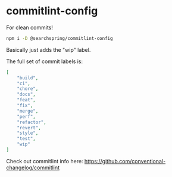# commitlint-config
For clean commits!

```bash
npm i -D @searchspring/commitlint-config
```

Basically just adds the "wip" label.

The full set of commit labels is:

```json
[
    "build", 
    "ci", 
    "chore", 
    "docs", 
    "feat", 
    "fix", 
    "merge", 
    "perf", 
    "refactor", 
    "revert", 
    "style", 
    "test", 
    "wip"
]
```

Check out commitlint info here: https://github.com/conventional-changelog/commitlint


